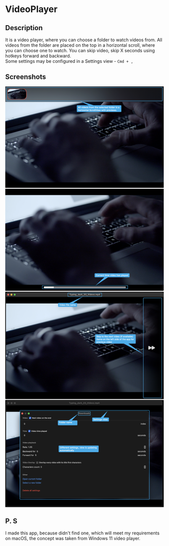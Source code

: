 # VideoPlayer

## Description

It is a video player, where you can choose a folder to watch videos from. All videos from the folder are placed on the top in a horizontal scroll, where you can choose one to watch. You can skip video, skip X seconds using hotkeys forward and backward.\
Some settings may be configured in a Settings view - `Cmd + ,`

## Screenshots

![](.github/images/screenshots/videosScroll.png)
![](.github/images/screenshots/timePlayed.png)
![](.github/images/screenshots/other.png)
![](.github/images/screenshots/settings.png)

## P. S

I made this app, because didn't find one, which will meet my requirements on macOS, the concept was taken from Windows 11 video player.
